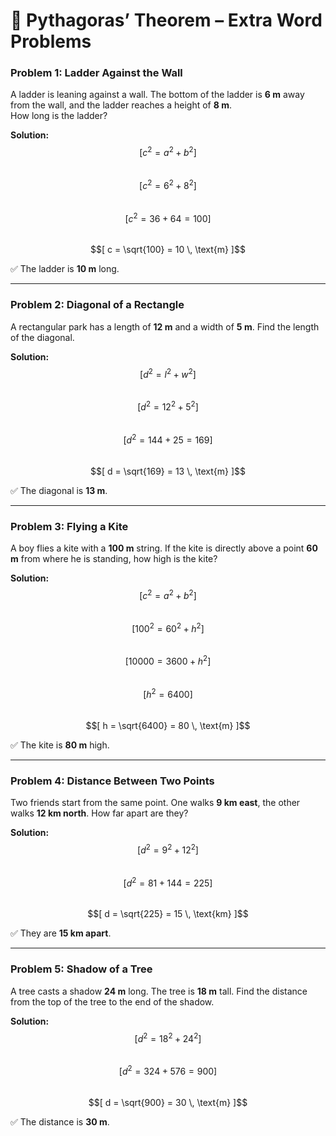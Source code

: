 # 🔹 Pythagoras’ Theorem – Extra Word Problems

### Problem 1: Ladder Against the Wall  
A ladder is leaning against a wall. The bottom of the ladder is **6 m** away from the wall, and the ladder reaches a height of **8 m**.  
How long is the ladder?

**Solution:**  
$$[
c^2 = a^2 + b^2
]$$  
$$[
c^2 = 6^2 + 8^2
]$$  
$$[
c^2 = 36 + 64 = 100
]$$  
$$[
c = \sqrt{100} = 10 \, \text{m}
]$$  

✅ The ladder is **10 m** long.

---

### Problem 2: Diagonal of a Rectangle  
A rectangular park has a length of **12 m** and a width of **5 m**. Find the length of the diagonal.  

**Solution:**  
$$[
d^2 = l^2 + w^2
]$$  
$$[
d^2 = 12^2 + 5^2
]$$  
$$[
d^2 = 144 + 25 = 169
]$$  
$$[
d = \sqrt{169} = 13 \, \text{m}
]$$  

✅ The diagonal is **13 m**.

---

### Problem 3: Flying a Kite  
A boy flies a kite with a **100 m** string. If the kite is directly above a point **60 m** from where he is standing, how high is the kite?  

**Solution:**  
$$[
c^2 = a^2 + b^2
]$$  
$$[
100^2 = 60^2 + h^2
]$$  
$$[
10000 = 3600 + h^2
]$$  
$$[
h^2 = 6400
]$$  
$$[
h = \sqrt{6400} = 80 \, \text{m}
]$$  

✅ The kite is **80 m** high.

---

### Problem 4: Distance Between Two Points  
Two friends start from the same point. One walks **9 km east**, the other walks **12 km north**. How far apart are they?  

**Solution:**  
$$[
d^2 = 9^2 + 12^2
]$$  
$$[
d^2 = 81 + 144 = 225
]$$  
$$[
d = \sqrt{225} = 15 \, \text{km}
]$$  

✅ They are **15 km apart**.

---

### Problem 5: Shadow of a Tree  
A tree casts a shadow **24 m** long. The tree is **18 m** tall. Find the distance from the top of the tree to the end of the shadow.  

**Solution:**  
$$[
d^2 = 18^2 + 24^2
]$$  
$$[
d^2 = 324 + 576 = 900
]$$  
$$[
d = \sqrt{900} = 30 \, \text{m}
]$$  

✅ The distance is **30 m**.

